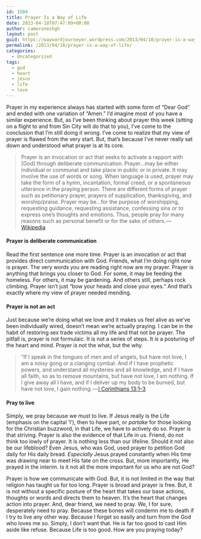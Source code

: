```yaml
---
id: 1504
title: Prayer Is a Way of Life
date: 2013-04-18T07:47:09+00:00
author: cameroneshgh
layout: post
guid: https://waywardjourneyer.wordpress.com/2013/04/18/prayer-is-a-way-of-life/
permalink: /2013/04/18/prayer-is-a-way-of-life/
categories:
  - Uncategorized
tags:
  - god
  - heart
  - jesus
  - life
  - love
---
```

Prayer in my experience always has started with some form of “Dear God” and ended with one variation of “Amen.” I’d imagine most of you have a similar experience. But, as I’ve been thinking about prayer this week (sitting on a flight to and from Sin City will do that to you), I’ve come to the conclusion that I’m still doing it wrong. I’ve come to realize that my view of prayer is flawed from the very start. But, that’s because I’ve never really sat down and understood what prayer is at its core.

> Prayer is an invocation or act that seeks to activate a rapport with [God] through deliberate communication. Prayer…may be either individual or communal and take place in public or in private. It may involve the use of words or song. When language is used, prayer may take the form of a hymn, incantation, formal creed, or a spontaneous utterance in the praying person. There are different forms of prayer such as petitionary prayer, prayers of supplication, thanksgiving, and worship/praise. Prayer may be…for the purpose of worshipping, requesting guidance, requesting assistance, confessing sins or to express one’s thoughts and emotions. Thus, people pray for many reasons such as personal benefit or for the sake of others. — <a href="http://en.wikipedia.org/wiki/Prayer" title="Wikipedia Prayer" target="_blank">Wikipedia</a> 

#### Prayer is deliberate communication

Read the first sentence one more time. Prayer is an invocation or act that provides direct communication with God. Friends, what I’m doing right now is prayer. The very words you are reading right now are my prayer. Prayer is anything that brings you closer to God. For some, it may be feeding the homeless. For others, it may be gardening. And others still, perhaps rock climbing. Prayer isn’t just “bow your heads and close your eyes.” And that’s exactly where my view of prayer needed mending.

#### Prayer is not an act

Just because we’re doing what we love and it makes us feel alive as we’ve been individually wired, doesn’t mean we’re actually praying. I can be in the habit of restoring sex trade victims all my life and that not be prayer. The pitfall is, prayer is not formulaic. It is not a series of steps. It _is_ a posturing of the heart and mind. Prayer is not the what, but the why.

> “If I speak in the tongues of men and of angels, but have not love, I am a noisy gong or a clanging cymbal. And if I have prophetic powers, and understand all mysteries and all knowledge, and if I have all faith, so as to remove mountains, but have not love, I am nothing. If I give away all I have, and if I deliver up my body to be burned, but have not love, I gain nothing. — <a href="http://www.biblegateway.com/passage/?search=1%20cor%2013:1-3&version=ESV" title="1 Corinthians 13:1-3" target="_blank">I Corinthians 13:1–3</a> 

#### Pray to live

Simply, we pray because we must to live. If Jesus really is the Life (emphasis on the capital ‘l’), then to have part, or _partake_ for those looking for the Christian buzzword, in that Life, we have to actively do so. Prayer is that striving. Prayer is also the evidence of that Life in us. Friend, do not think too lowly of prayer. It is nothing less than our lifeline. Should it not also be our lifeblood? Even Jesus, who was God, used prayer to petition God daily for His daily bread. _Especially_ Jesus prayed constantly when His time was drawing near to meet His fate on the cross. But, more importantly, He prayed in the interim. Is it not all the more important for us who are not God?

Prayer is how we communicate with God. But, it is not limited in the way that religion has taught us for too long. Prayer is broad and prayer is free. But, it is not without a specific posture of the heart that takes our base actions, thoughts or words and directs them to heaven. It’s the heart that changes action into prayer. And, dear friend, we need to pray. We, I for sure, desperately need to pray. Because these bones will condemn me to death if I try to live any other way. Because I forget so easily and turn from the God who loves me so. Simply, I don’t want that. He is far too good to cast Him aside like refuse. Because Life is too good. How are you praying today?